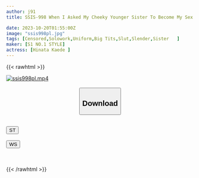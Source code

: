 ```yaml
---
author: j91
title: SSIS-998 When I Asked My Cheeky Younger Sister To Become My Sex Practice Partner With The Promise That She Would Never Penetrate Me... Aoi Hinata

date: 2023-10-20T01:55:00Z
image: "ssis998pl.jpg"
tags: [Censored,Solowork,Uniform,Big Tits,Slut,Slender,Sister	]
maker: [S1 NO.1 STYLE]
actress: [Hinata Kaede ]
---
```



{{< rawhtml >}}

<div class="video" data-videoid="3rB1ko9VGPTdJ6Q">
    <a href="javascript:;">
        <img src="https://my.j91.asia/posts/ssis998pl/ssis998pl.jpg" width="WIDTH" height="HEIGHT" alt="ssis998pl.mp4" loading="lazy">
    </a>
</div>

<script type="text/javascript" src="https://j91.asia/asset/on-demand-st.js"></script>

<br>
  <link rel="stylesheet" href="https://j91.asia/asset/bs5.css">
  
  <center>
  <button class="btn btn-primary" type="button" data-bs-toggle="collapse" data-bs-target=".multi-collapse" aria-expanded="false" aria-controls="multiCollapseExample1 multiCollapseExample2"><h2>Download</h2></button></center>
</p>
<div class="row">
  <div class="col">
    <div class="collapse multi-collapse" id="multiCollapseExample1">
      <div class="card card-body">
	      	      <br>
<div class="buttons">  
<a href="https://streamtape.to/v/3rB1ko9VGPTdJ6Q"><button class="btn-hover color-3"><i class="fa fa-download"></i> ST</button></a></div>
    </div>
  </div>
</div>
  <div class="col">
    <div class="collapse multi-collapse" id="multiCollapseExample2">
      <div class="card card-body">
	      <br>
<div class="buttons">
    <a href="https://wolfstream.tv/9glnzsl9eawu"><button class="btn-hover color-9"><i class="fa fa-download"></i> WS</button></a></div>
<br><br>
      </div>
    </div>
  </div>
</div>

{{< /rawhtml >}}
